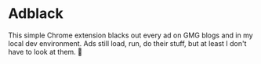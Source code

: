 Adblack
=======

This simple Chrome extension blacks out every ad on GMG blogs and in my
local dev environment. Ads still load, run, do their stuff, but at least
I don't have to look at them. 🙈
